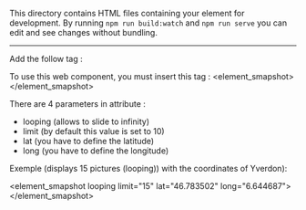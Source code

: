 This directory contains HTML files containing your element for development. By running `npm run build:watch` and `npm run serve` you can edit and see changes without bundling.

******************************************

Add the follow tag : <script type="module" src="url_script"></script>

To use this web component, you must insert this tag : <element_smapshot></element_smapshot>

There are 4 parameters in attribute :
- looping (allows to slide to infinity)
- limit (by default this value is set to 10)
- lat (you have to define the latitude)
- long (you have to define the longitude)

Exemple (displays 15 pictures (looping)) with the coordinates of Yverdon):

<element_smapshot looping limit="15" lat="46.783502" long="6.644687"></element_smapshot>